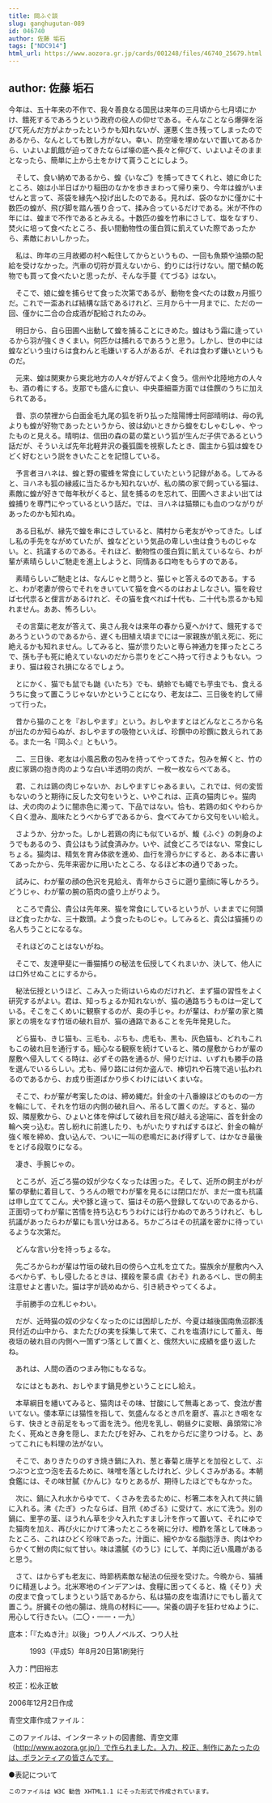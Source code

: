 ```yaml
---
title: 岡ふぐ談
slug: ganghugutan-089
id: 046740
author: 佐藤 垢石
tags: ["NDC914"]
html_url: https://www.aozora.gr.jp/cards/001248/files/46740_25679.html
---
```


## author: 佐藤 垢石

今年は、五十年来の不作で、我々善良なる国民は来年の三月頃から七月頃にかけ、餓死するであろうという政府の役人の仰せである。そんなことなら爆弾を浴びて死んだ方がよかったというかも知れないが、運悪く生き残ってしまったのであるから、なんとしても致し方がない。幸い、防空壕を埋めないで置いてあるから、いよいよ飢餓が迫ってきたならば壕の底へ長々と伸びて、いよいよそのままとなったら、簡単に上から土をかけて貰うことにしよう。

　そして、食い納めであるから、蝗《いなご》を捕ってきてくれと、娘に命じたところ、娘は小半日ばかり稲田のなかを歩きまわって帰り来り、今年は蝗がいませんと言って、茶袋を縁先へ投げ出したのである。見れば、袋のなかに僅かに十数匹の蝗が、飛び脚を踏ん張り合って、揉み合っているだけである。米が不作の年には、蝗まで不作であるとみえる。十数匹の蝗を竹串にさして、塩をなすり、焚火に培って食べたところ、長い間動物性の蛋白質に飢えていた際であったから、素敵においしかった。

　私は、昨年の三月故郷の村へ転住してからというもの、一回も魚類や油類の配給を受けなかった。汽車の切符が買えないから、釣りには行けない。闇で鯖の乾物でも買って食べたいと思ったが、そんな手蔓《てづる》はない。

　そこで、娘に蝗を捕らせて食った次第であるが、動物を食べたのは数ヵ月振りだ。これで一盃あれば結構な話であるけれど、三月から十一月までに、ただの一回、僅かに二合の合成酒が配給されたのみ。

　明日から、自ら田圃へ出動して蝗を捕ることにきめた。蝗はもう霜に逢っているから羽が強くきくまい。何匹かは捕れるであろうと思う。しかし、世の中には蝗などいう虫けらは食わんと毛嫌いする人があるが、それは食わず嫌いというものだ。

　元来、蝗は関東から東北地方の人々が好んでよく食う。信州や北陸地方の人々も、酒の肴にする。支那でも盛んに食い、中央亜細亜方面では佳饌のうちに加えられてある。

　昔、京の禁裡から白面金毛九尾の狐を祈り払った陰陽博士阿部晴明は、母の乳よりも蝗が好物であったというから、彼は幼いときから蝗をむしゃむしゃ、やったものと見える。晴明は、信田の森の葛の葉という狐が生んだ子供であるという話だが、そういえば先年北軽井沢の養狐園を視察したとき、園主から狐は蝗をひどく好むという説をきいたことを記憶している。

　予言者ヨハネは、蝗と野の蜜蜂を常食にしていたという記録がある。してみると、ヨハネも狐の縁戚に当たるかも知れないが、私の隣の家で飼っている猫は、素敵に蝗が好きで毎年秋がくると、鼠を捕るのを忘れて、田圃へさまよい出ては蝗捕りを専門にやっているという話だ。では、ヨハネは猫類にも血のつながりがあったのかも知れぬ。

　ある日私が、縁先で蝗を串にさしていると、隣村から老友がやってきた。しばし私の手先をながめていたが、蝗などという気品の卑しい虫は食うものじゃない。と、抗議するのである。それほど、動物性の蛋白質に飢えているなら、わが輩が素晴らしいご馳走を進上しようと、同情ある口吻をもらすのである。

　素晴らしいご馳走とは、なんじゃと問うと、猫じゃと答えるのである。すると、わが老妻が傍らでそれをきいていて猫を食べるのはおよしなさい。猫を殺せば七代祟ると俚言があるけれど、その猫を食べれば十代も、二十代も祟るかも知れません。ああ、怖ろしい。

　その言葉に老友が答えて、奥さん我々は来年の春から夏へかけて、餓死するであろうというのであるから、遅くも田植え頃までには一家親族が飢え死に、死に絶えるかも知れません。してみると、猫が祟りたいと専ら神通力を揮ったところで、孫も子も死に絶えていないのだから祟りをどこへ持って行きようもない。つまり、猫は殺され損になるでしょう。

　とにかく、猫でも鼠でも鼬《いたち》でも、蜻蛉でも蠅でも芋虫でも、食えるうちに食って置こうじゃないかということになり、老友は二、三日後を約して帰って行った。

　昔から猫のことを『おしやます』という。おしやますとはどんなところから名が出たのか知らぬが、おしやますの吸物といえば、珍饌中の珍饌に数えられてある。また一名『岡ふぐ』ともいう。

　二、三日後、老友は小風呂敷の包みを持ってやってきた。包みを解くと、竹の皮に家鶏の抱き肉のような白い半透明の肉が、一枚一枚ならべてある。

　君、これは鶏の肉じゃないか、おしやますじゃあるまい。これでは、何の変哲もないのうと期待に反した文句をいうと、いやこれは、正真の猫肉じゃ。猫肉は、犬の肉のように闇赤色に濁って、下品ではない。恰も、若鶏の如くやわらかく白く澄み、風味たとうべからずであるから、食べてみてから文句をいい給え。

　さようか、分かった。しかし若鶏の肉にも似ているが、鰒《ふぐ》の刺身のようでもあるのう、貴公はもう試食済みか。いや、試食どころではない、常食にしちょる。猫肉は、精気を育み体欲を進め、血行を滑らかにすると、ある本に書いてあったから、先年来密かに用いたところ、なるほど本の通りであった。

　試みに、わが輩の顔の色沢を見給え、青年からさらに遡り童顔に等しかろう。どうじゃ、わが輩の腕の筋肉の盛り上がりよう。

　ところで貴公、貴公は先年来、猫を常食にしているというが、いままでに何頭ほど食ったかな、三十数頭。よう食ったものじゃ。してみると、貴公は猫捕りの名人ちうことになるな。

　それほどのことはないがね。

　そこで、友達甲斐に一番猫捕りの秘法を伝授してくれまいか、決して、他人には口外せぬことにするから。

　秘法伝授というほど、こみ入った術はいらぬのだけれど、まず猫の習性をよく研究するがよい。君は、知っちょるか知れないが、猫の通路ちうものは一定している。そこをこくめいに観察するのが、奥の手じゃ。わが輩は、わが輩の家と隣家との境をなす竹垣の破れ目が、猫の通路であることを先年発見した。

　どら猫も、きじ猫も、三毛も、ぶちも、虎毛も、黒も、灰色猫も、どれもこれもこの破れ目を通行する。細心なる観察を続けていると、隣の屋敷からわが輩の屋敷へ侵入してくる時は、必ずその路を通るが、帰りだけは、いずれも勝手の路を選んでいるらしい。尤も、帰り路には何か盗んで、棒切れや石塊で追い払われるのであるから、お成り街道ばかり歩くわけにはいくまいな。

　そこで、わが輩が考案したのは、締め縄だ。針金の十八番線ほどのものの一方を輪にして、それを竹垣の内側の破れ目へ、吊るして置くのだ。すると、猫の奴、隣屋敷から、ひょいと体を伸ばして破れ目を飛び越える途端に、首を針金の輪へ突っ込む。苦し紛れに前進したり、もがいたりすればするほど、針金の輪が強く喉を締め、食い込んで、ついに一叫の悲鳴だにあげ得ずして、はかなき最後をとげる段取りになる。

　凄き、手腕じゃの。

　ところが、近ごろ猫の奴が少なくなったは困った。そして、近所の飼主がわが輩の挙動に着目して、うろんの眼でわが輩を見るには閉口だが、まだ一度も抗議は申し立ててこん。犬や豚と違って、猫はその筋へ登録してないのであるから、正面切ってわが輩に苦情を持ち込むちうわけには行かぬのであろうけれど、もし抗議があったらわが輩にも言い分はある。ちかごろはその抗議を密かに待っているような次第だ。

　どんな言い分を持っちょるな。

　先ごろからわが輩は竹垣の破れ目の傍らへ立札を立てた。猫族余が屋敷内へ入るべからず、もし侵したるときは、撲殺を蒙る虞《おそ》れあるべし、世の飼主注意せよと書いた。猫は字が読めぬから、引き続きやってくるよ。

　手前勝手の立札じゃわい。

　だが、近時猫の奴の少なくなったのには困却したが、今夏は越後国南魚沼郡浅貝付近の山中から、またたびの実を採集して来て、これを塩漬けにして蓄え、毎夜垣の破れ目の内側へ一箇ずつ落として置くと、俄然大いに成績を盛り返したね。

　あれは、人間の酒のつまみ物にもなるな。

　なにはともあれ、おしやます鍋見参ということにし給え。

　本草綱目を繙いてみると、猫肉はその味、甘酸にして無毒とあって、食法が書いてない。倭本草には猫性を指して、気盛んなるとき爪を磨ぎ、喜ぶとき咽をならす、快きとき前足をもって面を洗う。他児を乳し、朝昼夕に変眼、鼻頭常に冷たく、死ぬとき身を隠し、またたびを好み、これをからだに塗りつける。と、あってこれにも料理の法がない。

　そこで、ありきたりのすき焼き鍋に入れ、葱と春菊と唐芋とを加役として、ぶつぶつと立つ泡を去るために、味噌を落としたけれど、少しくさみがある。本朝食鑑には、その味甘膩《かんじ》なりとあるが、期待したほどでもなかった。

　次に、鍋に入れ水からゆでて、くさみを去るために、杉箸二本を入れて共に鍋に入れる。沸《たぎ》ったならば、目笊《めざる》に受けて、水にて洗う。別の鍋に、里芋の茎、ほうれん草を少々入れたすまし汁を作って置いて、それにゆでた猫肉を加え、再び火にかけて沸ったところを碗に分け、橙酢を落として味あったところ、これはひどく珍味であった。汁面に、細やかなる脂肪浮き、肉はやわらかくて鮒の肉に似て甘い。味は濃膩《のうじ》にして、羊肉に近い風趣があると思う。

　さて、はからずも老友に、時節柄素敵な秘法の伝授を受けた。今晩から、猫捕りに精進しよう。北米寒地のインデアンは、食糧に困ってくると、橇《そり》犬の皮まで食ってしまうという話であるから、私は猫の皮を塩漬けにでもし蓄えて置こう。肝臓その他の腸は、焼鳥の材料に――。栄養の調子を狂わせぬように、用心して行きたい。（二〇・一一・一九）













底本：「『たぬき汁』以後」つり人ノベルズ、つり人社


　　　1993（平成5）年8月20日第1刷発行

入力：門田裕志

校正：松永正敏

2006年12月2日作成

青空文庫作成ファイル：

このファイルは、インターネットの図書館、青空文庫（http://www.aozora.gr.jp/）で作られました。入力、校正、制作にあたったのは、ボランティアの皆さんです。











●表記について


	このファイルは W3C 勧告 XHTML1.1 にそった形式で作成されています。